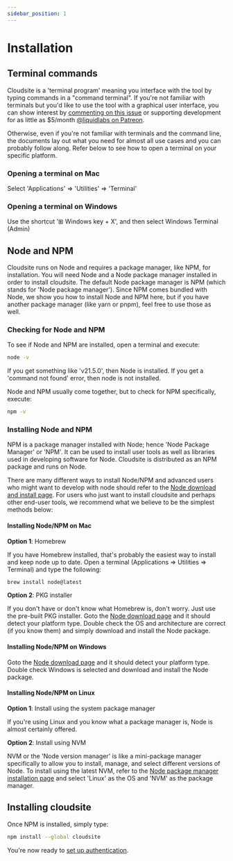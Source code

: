 ```yaml
---
sidebar_position: 1
---
```

# Installation

## Terminal commands

Cloudsite is a 'terminal program' meaning you interface with the tool by typing commands in a "command terminal". If you're not familiar with terminals but you'd like to use the tool with a graphical user interface, you can show interest by [commenting on this issue](https://github.com/liquid-labs/cloudsite/issues/160) or supporting development for as little as $5/month [@liquidlabs on Patreon](https://www.patreon.com/liquidlabs).

Otherwise, even if you're not familiar with terminals and the command line, the documents lay out what you need for almost all use cases and you can probably follow along. Refer below to see how to open a terminal on your specific platform.

### Opening a terminal on Mac

Select 'Applications' => 'Utilities' => 'Terminal'

### Opening a terminal on Windows

Use the shortcut '⊞ Windows key + X', and then select Windows Terminal (Admin)

## Node and NPM

Cloudsite runs on Node and requires a package manager, like NPM, for installation. You will need Node and a Node package manager installed in order to install cloudsite. The default Node package manager is NPM (which stands for 'Node package manager'). Since NPM comes bundled with Node, we show you how to install Node and NPM here, but if you have another package manager (like yarn or pnpm), feel free to use those as well.

### Checking for Node and NPM

To see if Node and NPM are installed, open a terminal and execute:
```bash
node -v
```

If you get something like 'v21.5.0', then Node is installed. If you get a 'command not found' error, then node is not installed.

Node and NPM usually come together, but to check for NPM specifically, execute:
```bash
npm -v
```

### Installing Node and NPM

NPM is a package manager installed with Node; hence 'Node Package Manager' or 'NPM'. It can be used to install user tools as well as libraries used in developing software for Node. Cloudsite is distributed as an NPM package and runs on Node.

There are many different ways to install Node/NPM and advanced users who might want to develop with node should refer to the [Node download and install page](https://nodejs.org/en/download/package-manager). For users who just want to install cloudsite and perhaps other end-user tools, we recommend what we believe to be the simplest methods below:

#### Installing Node/NPM on Mac

__Option 1__: Homebrew

If you have Homebrew installed, that's probably the easiest way to install and keep node up to date. Open a terminal (Applications => Utilities => Terminal) and type the following:
```bash
brew install node@latest
```

__Option 2__: PKG installer

If you don't have or don't know what Homebrew is, don't worry. Just use the pre-built PKG installer. Goto the [Node download page](https://nodejs.org/en/download) and it should detect your platform type. Double check the OS and architecture are correct (if you know them) and simply download and install the Node package.

#### Installing Node/NPM on Windows

Goto the [Node download page](https://nodejs.org/en/download) and it should detect your platform type. Double check Windows is selected and download and install the Node package.

#### Installing Node/NPM on Linux

__Option 1__: Install using the system package manager

If you're using Linux and you know what a package manager is, Node is almost certainly offered.

__Option 2__: Install using NVM

NVM or the 'Node version manager' is like a mini-package manager specifically to allow you to install, manage, and select different versions of Node. To install using the latest NVM, refer to the [Node package manager installation page](https://nodejs.org/en/download/package-manager) and select 'Linux' as the OS and 'NVM' as the package manager.

## Installing cloudsite

Once NPM is installed, simply type:
```bash
npm install --global cloudsite
```

You're now ready to [set up authentication](/docs/getting-started/authentication).

